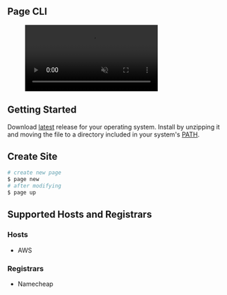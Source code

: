 ## Page CLI

<!-- blank line -->
<figure class="video_container">
  <video allowfullscreen="true" controls muted autoplay >
    <source src="./docs/demo.mp4" type="video/mp4">
  </video>
</figure>
<!-- blank line -->

## Getting Started 
Download [latest](https://github.com/roymoran/page/releases) release for your operating system. Install by unzipping it and moving the file to a directory included in your system's [PATH](https://superuser.com/questions/284342/what-are-path-and-other-environment-variables-and-how-can-i-set-or-use-them).

## Create Site
```bash
# create new page
$ page new
# after modifying
$ page up
```

## Supported Hosts and Registrars
### Hosts
- AWS

### Registrars
- Namecheap